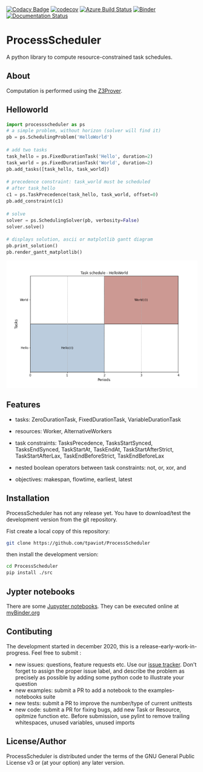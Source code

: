 [![Codacy Badge](https://app.codacy.com/project/badge/Grade/7221205f866145bfa4f18c08bd96e71f)](https://www.codacy.com/gh/tpaviot/ProcessScheduler/dashboard?utm_source=github.com&amp;utm_medium=referral&amp;utm_content=tpaviot/ProcessScheduler&amp;utm_campaign=Badge_Grade)
[![codecov](https://codecov.io/gh/tpaviot/ProcessScheduler/branch/master/graph/badge.svg?token=9HI1FPJUDL)](https://codecov.io/gh/tpaviot/ProcessScheduler)
[![Azure Build Status](https://dev.azure.com/tpaviot/ProcessScheduler/_apis/build/status/tpaviot.ProcessScheduler?branchName=master)](https://dev.azure.com/tpaviot/ProcessScheduler/_build?definitionId=9)
[![Binder](https://mybinder.org/badge_logo.svg)](https://mybinder.org/v2/gh/tpaviot/ProcessScheduler/HEAD?filepath=examples-notebooks)
[![Documentation Status](https://readthedocs.org/projects/processscheduler/badge/?version=latest)](https://processscheduler.readthedocs.io/en/latest/?badge=latest)

# ProcessScheduler
A python library to compute resource-constrained task schedules.

## About
Computation is performed using the [Z3Prover](https://github.com/Z3Prover/z3).

## Helloworld

```python
import processscheduler as ps
# a simple problem, without horizon (solver will find it)
pb = ps.SchedulingProblem('HelloWorld')

# add two tasks
task_hello = ps.FixedDurationTask('Hello', duration=2)
task_world = ps.FixedDurationTask('World', duration=2)
pb.add_tasks([task_hello, task_world])

# precedence constraint: task_world must be scheduled
# after task_hello
c1 = ps.TaskPrecedence(task_hello, task_world, offset=0)
pb.add_constraint(c1)

# solve
solver = ps.SchedulingSolver(pb, verbosity=False)
solver.solve()

# displays solution, ascii or matplotlib gantt diagram
pb.print_solution()
pb.render_gantt_matplotlib()
```

![png](examples-notebooks/pics/hello_world_gantt.png)

## Features

-   tasks: ZeroDurationTask, FixedDurationTask, VariableDurationTask

-   resources: Worker, AlternativeWorkers

-   task constraints: TasksPrecedence, TasksStartSynced, TasksEndSynced, TaskStartAt, TaskEndAt, TaskStartAfterStrict, TaskStartAfterLax, TaskEndBeforeStrict, TaskEndBeforeLax

-   nested boolean operators between task constraints: not, or, xor, and

-   objectives: makespan, flowtime, earliest, latest

## Installation

ProcessScheduler has not any release yet. You have to download/test the development version from the git repository.

Fist create a local copy of this repository:
```bash
git clone https://github.com/tpaviot/ProcessScheduler
```
then install the development version:

```bash
cd ProcessScheduler
pip install ./src
```

## Jypter notebooks

There are some [Jupypter notebooks](https://github.com/tpaviot/ProcessScheduler/tree/master/example-notebooks). They can be executed online at [myBinder.org](https://mybinder.org/v2/gh/tpaviot/ProcessScheduler/HEAD?filepath=example-notebooks)

## Contibuting

The development started in december 2020, this is a release-early-work-in-progress. Feel free to submit :
-   new issues: questions, feature requests etc. Use our [issue tracker](https://github.com/tpaviot/ProcessScheduler/issues). Don't forget to assign the proper issue label, and describe the problem as precisely as possible by adding some python code to illustrate your question
-   new examples: submit a PR to add a notebook to the examples-notebooks suite
-   new tests: submit a PR to improve the number/type of current unittests
-   new code: submit a PR for fixing bugs, add new Task or Resource, opitmize function etc. Before submission, use pylint to remove trailing whitespaces, unused variables, unused imports

## License/Author

ProcessScheduler is distributed under the terms of the GNU General Public License v3 or (at your option) any later version. 
